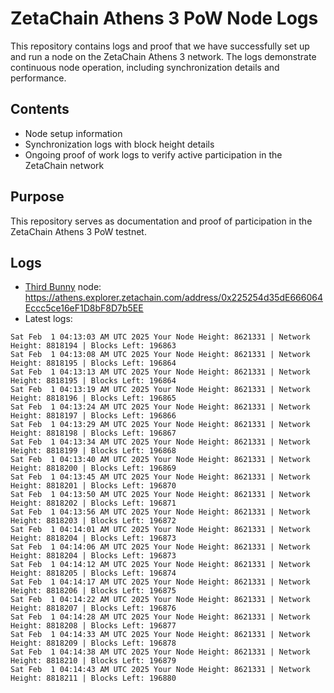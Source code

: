 # ZetaChain Athens 3 PoW Node Logs
This repository contains logs and proof that we have successfully set up and run a node on the ZetaChain Athens 3 network. The logs demonstrate continuous node operation, including synchronization details and performance.

## Contents
- Node setup information
- Synchronization logs with block height details
- Ongoing proof of work logs to verify active participation in the ZetaChain network

## Purpose
This repository serves as documentation and proof of participation in the ZetaChain Athens 3 PoW testnet.

## Logs

- [Third Bunny](https://thirdbunny.xyz/) node: https://athens.explorer.zetachain.com/address/0x225254d35dE666064Eccc5ce16eF1D8bF8D7b5EE
- Latest logs:
```
Sat Feb  1 04:13:03 AM UTC 2025 Your Node Height: 8621331 | Network Height: 8818194 | Blocks Left: 196863
Sat Feb  1 04:13:08 AM UTC 2025 Your Node Height: 8621331 | Network Height: 8818195 | Blocks Left: 196864
Sat Feb  1 04:13:13 AM UTC 2025 Your Node Height: 8621331 | Network Height: 8818195 | Blocks Left: 196864
Sat Feb  1 04:13:19 AM UTC 2025 Your Node Height: 8621331 | Network Height: 8818196 | Blocks Left: 196865
Sat Feb  1 04:13:24 AM UTC 2025 Your Node Height: 8621331 | Network Height: 8818197 | Blocks Left: 196866
Sat Feb  1 04:13:29 AM UTC 2025 Your Node Height: 8621331 | Network Height: 8818198 | Blocks Left: 196867
Sat Feb  1 04:13:34 AM UTC 2025 Your Node Height: 8621331 | Network Height: 8818199 | Blocks Left: 196868
Sat Feb  1 04:13:40 AM UTC 2025 Your Node Height: 8621331 | Network Height: 8818200 | Blocks Left: 196869
Sat Feb  1 04:13:45 AM UTC 2025 Your Node Height: 8621331 | Network Height: 8818201 | Blocks Left: 196870
Sat Feb  1 04:13:50 AM UTC 2025 Your Node Height: 8621331 | Network Height: 8818202 | Blocks Left: 196871
Sat Feb  1 04:13:56 AM UTC 2025 Your Node Height: 8621331 | Network Height: 8818203 | Blocks Left: 196872
Sat Feb  1 04:14:01 AM UTC 2025 Your Node Height: 8621331 | Network Height: 8818204 | Blocks Left: 196873
Sat Feb  1 04:14:06 AM UTC 2025 Your Node Height: 8621331 | Network Height: 8818204 | Blocks Left: 196873
Sat Feb  1 04:14:12 AM UTC 2025 Your Node Height: 8621331 | Network Height: 8818205 | Blocks Left: 196874
Sat Feb  1 04:14:17 AM UTC 2025 Your Node Height: 8621331 | Network Height: 8818206 | Blocks Left: 196875
Sat Feb  1 04:14:22 AM UTC 2025 Your Node Height: 8621331 | Network Height: 8818207 | Blocks Left: 196876
Sat Feb  1 04:14:28 AM UTC 2025 Your Node Height: 8621331 | Network Height: 8818208 | Blocks Left: 196877
Sat Feb  1 04:14:33 AM UTC 2025 Your Node Height: 8621331 | Network Height: 8818209 | Blocks Left: 196878
Sat Feb  1 04:14:38 AM UTC 2025 Your Node Height: 8621331 | Network Height: 8818210 | Blocks Left: 196879
Sat Feb  1 04:14:43 AM UTC 2025 Your Node Height: 8621331 | Network Height: 8818211 | Blocks Left: 196880
```
